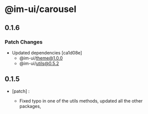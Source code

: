 # @im-ui/carousel

## 0.1.6

### Patch Changes

- Updated dependencies [ca1d08e]
  - @im-ui/theme@1.0.0
  - @im-ui/utils@0.5.2

## 0.1.5

- [patch] :

  - Fixed typo in one of the utils methods, updated all the other packages,
